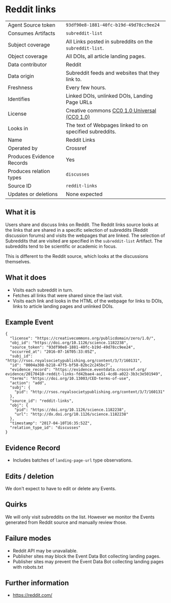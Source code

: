 # Reddit links

| | |
|---------------------------|-|
| Agent Source token        | `93df90e8-1881-40fc-b19d-49d78cc9ee24` |
| Consumes Artifacts        | `subreddit-list` |
| Subject coverage          | All Links posted in subreddits on the `subreddit-list`. |
| Object coverage           | All DOIs, all article landing pages. |
| Data contributor          | Reddit |
| Data origin               | Subreddit feeds and websites that they link to. |
| Freshness                 | Every few hours. |
| Identifies                | Linked DOIs, unlinked DOIs, Landing Page URLs |
| License                   | Creative commons [CC0 1.0 Universal (CC0 1.0)](https://creativecommons.org/publicdomain/zero/1.0/) |
| Looks in                  | The text of Webpages linked to on specified subreddits. |
| Name                      | Reddit Links |
| Operated by               | Crossref |
| Produces Evidence Records | Yes |
| Produces relation types   | `discusses` |
| Source ID                 | `reddit-links` |
| Updates or deletions      | None expected |

## What it is

Users share and discuss links on Reddit. The Reddit links source looks at the links that are shared in a specific selection of subreddits (Reddit discussion forums) and visits the webpages that are linked. The selection of Subreddits that are visited are specified in the `subreddit-list` Artifact. The subreddits tend to be scientific or academic in focus.

This is different to the Reddit source, which looks at the discussions themselves.

## What it does

 - Visits each subreddit in turn.
 - Fetches all links that were shared since the last visit.
 - Visits each link and looks in the HTML of the webpage for links to DOIs, links to article landing pages and unlinked DOIs.

## Example Event


    {
      "license": "https://creativecommons.org/publicdomain/zero/1.0/",
      "obj_id": "https://doi.org/10.1126/science.1182238",
      "source_token": "93df90e8-1881-40fc-b19d-49d78cc9ee24",
      "occurred_at": "2016-07-16T05:33:05Z",
      "subj_id": "http://rsos.royalsocietypublishing.org/content/3/7/160131",
      "id": "0004a308-b218-47f5-bf58-82bc2c245bc7",
      "evidence_record": "https://evidence.eventdata.crossref.org/  evidence/20170410-reddit-links-fd42bae4-aa51-4cd8-a022-3b3c3e501949",
      "terms": "https://doi.org/10.13003/CED-terms-of-use",
      "action": "add",
      "subj": {
        "pid": "http://rsos.royalsocietypublishing.org/content/3/7/160131"
      },
      "source_id": "reddit-links",
      "obj": {
        "pid": "https://doi.org/10.1126/science.1182238",
        "url": "http://dx.doi.org/10.1126/science.1182238"
      },
      "timestamp": "2017-04-10T16:35:52Z",
      "relation_type_id": "discusses"
    }

## Evidence Record

 - Includes batches of `landing-page-url` type observations.

## Edits / deletion

We don't expect to have to edit or delete any Events.

## Quirks

We will only visit subreddits on the list. However we monitor the Events generated from Reddit source and manually review those. 

## Failure modes

 - Reddit API may be unavailable.
 - Publisher sites may block the Event Data Bot collecting landing pages.
 - Publisher sites may prevent the Event Data Bot collecting landing pages with robots.txt


## Further information

 - https://reddit.com/

